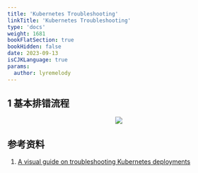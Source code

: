 ```yaml
---
title: 'Kubernetes Troubleshooting'
linkTitle: 'Kubernetes Troubleshooting'
type: 'docs'
weight: 1681
bookFlatSection: true
bookHidden: false
date: 2023-09-13
isCJKLanguage: true
params:
  author: lyremelody
---
```


## 1 基本排错流程
<div align=center><img src="https://learnk8s.io/a/a-visual-guide-on-troubleshooting-kubernetes-deployments/troubleshooting-kubernetes.zh_cn.v4.png"></div>

## 参考资料
1. [A visual guide on troubleshooting Kubernetes deployments](https://learnk8s.io/troubleshooting-deployments)
